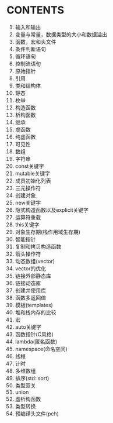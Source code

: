 # CONTENTS
1. 输入和输出
2. 变量与常量，数据类型的大小和数据溢出
3. 函数，宏和头文件
4. 条件判断语句
5. 循环语句
6. 控制流语句
7. 原始指针
8. 引用
9. 类和结构体
10. 静态
11. 枚举
12. 构造函数
13. 析构函数
14. 继承
15. 虚函数
16. 纯虚函数
17. 可见性
18. 数组
19. 字符串
20. const关键字
21. mutable关键字
22. 成员初始化列表
23. 三元操作符
24. 创建对象
25. new关键字
26. 隐式构造函数以及explicit关键字
27. 运算符重载
28. this关键字
29. 对象生存期(栈作用域生存期)
30. 智能指针
31. 复制和拷贝构造函数
32. 箭头操作符
33. 动态数组(vector)
34. vector的优化
35. 链接外部静态库
36. 链接动态库
37. 创建并使用库
38. 函数多返回值
39. 模板(templates)
40. 堆和栈内存的比较
41. 宏
42. auto关键字
43. 函数指针(C风格)
44. lambda(匿名函数)
45. namespace(命名空间)
46. 线程
47. 计时
48. 多维数组
49. 排序(std::sort)
50. 类型双关
51. union
52. 虚析构函数
53. 类型转换
54. 预编译头文件(pch)